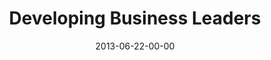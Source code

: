---
layout: message
category: message
series: "How to Build People"
title: "Developing Business Leaders"
date: 2013-06-22-00-00
message_id: 792
---